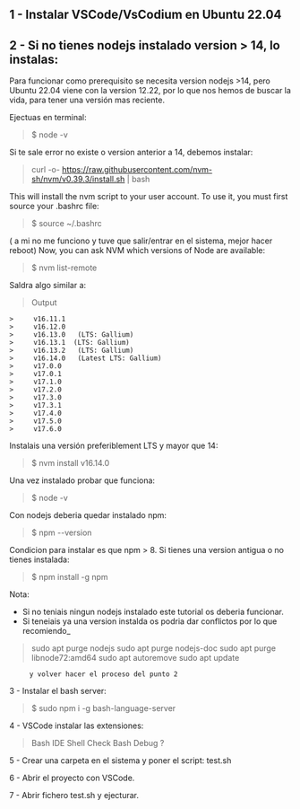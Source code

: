 ## 1 - Instalar VSCode/VsCodium en Ubuntu 22.04

## 2 - Si no tienes nodejs instalado version > 14, lo instalas:

Para funcionar como prerequisito se necesita version nodejs >14, pero Ubuntu 22.04 viene con la version 12.22, por lo que nos hemos de buscar la vida, para
tener una versión mas reciente.

Ejectuas en terminal:

> $ node -v

Si te sale error no existe o version anterior a 14, debemos instalar:

> curl -o-  https://raw.githubusercontent.com/nvm-sh/nvm/v0.39.3/install.sh | bash

This will install the nvm script to your user account. To use it, you must first source your .bashrc file:


> $ source ~/.bashrc

   ( a mi no me funciono y tuve que salir/entrar en el sistema, mejor hacer reboot)
   Now, you can ask NVM which versions of Node are available:
   

> $ nvm list-remote

   
   Saldra algo similar a:
   

> Output
> 
    >     v16.11.1    
    >     v16.12.0    
    >     v16.13.0   (LTS: Gallium)    
    >     v16.13.1  (LTS: Gallium)    
    >     v16.13.2   (LTS: Gallium)    
    >     v16.14.0   (Latest LTS: Gallium)
    >     v17.0.0
    >     v17.0.1
    >     v17.1.0
    >     v17.2.0
    >     v17.3.0
    >     v17.3.1
    >     v17.4.0
    >     v17.5.0
    >     v17.6.0

    

Instalais una versión preferiblement LTS y mayor que 14: 
    

> $ nvm install v16.14.0
    


Una vez instalado probar que funciona:
   >  $ node -v
        
Con nodejs deberia quedar instalado npm:
    
>  $ npm --version
    
  

Condicion para instalar es que npm > 8. Si tienes una version antigua o no tienes instalada:

    
    

> $  npm install -g npm

   
   Nota:
   - Si no teniais ningun nodejs instalado este tutorial os deberia funcionar.
   - Si teneiais ya una version instalda os podria dar conflictos por lo que recomiendo_
         

> sudo apt purge nodejs
>          sudo apt purge nodejs-doc
>          sudo apt purge libnode72:amd64
>          sudo apt autoremove
>          sudo apt update

         y volver hacer el proceso del punto 2
         
   3 - Instalar el bash server:

   
   

> $ sudo npm i -g bash-language-server
   
   4 - VSCode instalar las extensiones:
> 
> 
>  Bash IDE
>        Shell Check
>        Bash Debug ?

     
   5 - Crear una carpeta en el sistema y poner el script: test.sh
   
   6 - Abrir el proyecto con VSCode.
   
   7 - Abrir fichero test.sh y ejecturar.
   
